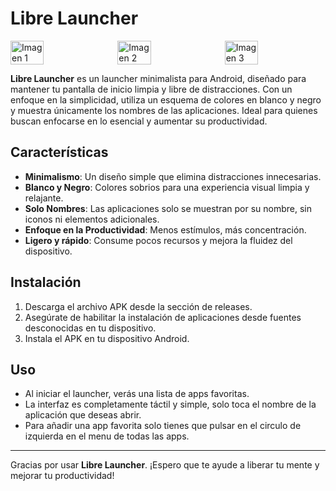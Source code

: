 # Libre Launcher

<div style="display: flex; gap: 10px; width: 100%; justify-content: space-between;">
  <img src="https://github.com/user-attachments/assets/7ca47edd-6d79-4143-9f40-ff986da8e3f6" alt="Imagen 1" style="width: 33%;">
  <img src="https://github.com/user-attachments/assets/86f2de1d-00cb-478f-8e69-a78ad84ba633" alt="Imagen 2" style="width: 33%;">
  <img src="https://github.com/user-attachments/assets/e6048236-918e-4d60-ba25-c93a0e8c8ff8" alt="Imagen 3" style="width: 33%;">
</div>


**Libre Launcher** es un launcher minimalista para Android, diseñado para mantener tu pantalla de inicio limpia y libre de distracciones. Con un enfoque en la simplicidad, utiliza un esquema de colores en blanco y negro y muestra únicamente los nombres de las aplicaciones. Ideal para quienes buscan enfocarse en lo esencial y aumentar su productividad.

## Características

- **Minimalismo**: Un diseño simple que elimina distracciones innecesarias.
- **Blanco y Negro**: Colores sobrios para una experiencia visual limpia y relajante.
- **Solo Nombres**: Las aplicaciones solo se muestran por su nombre, sin iconos ni elementos adicionales.
- **Enfoque en la Productividad**: Menos estímulos, más concentración.
- **Ligero y rápido**: Consume pocos recursos y mejora la fluidez del dispositivo.

## Instalación

1. Descarga el archivo APK desde la sección de releases.
2. Asegúrate de habilitar la instalación de aplicaciones desde fuentes desconocidas en tu dispositivo.
3. Instala el APK en tu dispositivo Android.

## Uso

- Al iniciar el launcher, verás una lista de apps favoritas.
- La interfaz es completamente táctil y simple, solo toca el nombre de la aplicación que deseas abrir.
- Para añadir una app favorita solo tienes que pulsar en el circulo de izquierda en el menu de todas las apps.

---

Gracias por usar **Libre Launcher**. ¡Espero que te ayude a liberar tu mente y mejorar tu productividad!
